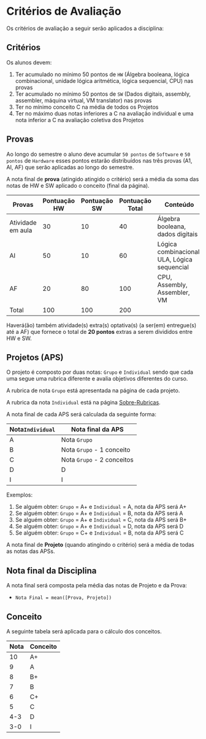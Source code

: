 # Critérios de Avaliação

Os critérios de avaliação a seguir serão aplicados a disciplina:

## Critérios

Os alunos devem:

1. Ter acumulado no mínimo 50 pontos de `HW` (Álgebra booleana, lógica combinacional, unidade lógica aritmética, lógica sequencial, CPU) nas provas
1. Ter acumulado no mínimo 50 pontos de `SW` (Dados digitais, assembly, assembler, máquina virtual, VM translator) nas provas
1. Ter no mínimo conceito C na média de todos os Projetos 
1. Ter no máximo duas notas inferiores a C na avaliação individual e uma nota inferior a C na avaliação coletiva dos Projetos

## Provas

Ao longo do semestre o aluno deve acumular `50 pontos` de `Software` e `50 pontos` de `Hardware` esses pontos estarão distribuídos nas três provas (A1, AI, AF) que serão aplicadas ao longo do semestre. 

A nota final de **prova** (atingido atingido o critério) será a média da soma das notas de HW e SW  aplicado o conceito (final da página).

| Provas           | Pontuação HW        | Pontuação SW        |  Pontuação Total    | Conteúdo            |
|------------------|---------------------|---------------------|---------------------|---------------------|
| Atividade em aula| 30                  | 10                  | 40                  | Álgebra booleana, dados digitais |
| AI               | 50                  | 10                  | 60                  | Lógica combinacional, ULA, Lógica sequencial |
| AF               | 20                  | 80                  | 100                 | CPU, Assembly, Assembler, VM |
| Total            | 100                 | 100                 | 200                 | |


Haverá(ão) também atividade(s) extra(s) optativa(s) (a ser(em) entregue(s) até a AF) que fornece o total de **20 pontos** extras a serem divididos entre HW e SW.


## Projetos (APS)

O projeto é composto por duas notas: `Grupo` e `Individual` sendo que cada uma segue uma rubrica diferente e avalia objetivos diferentes do curso.

A rubrica de nota `Grupo` está apresentada na página de cada projeto.

A rubrica da nota `Individual` está na página [Sobre-Rubricas](https://insper.github.io/Z01.1/Home/Sobre-Rubricas/).

A nota final de cada APS será calculada da seguinte forma:

| Nota`Individual` | Nota final da APS         |
|------------------|---------------------------|
| A                | Nota  `Grupo`             |
| B                | Nota  `Grupo` - 1 conceito  |
| C                | Nota  `Grupo` - 2 conceitos |
| D                | D                         |
| I                | I                         |


Exemplos: 

1. Se alguém obter: `Grupo` = A+ e `Individual` = A, nota da APS será A+
2. Se alguém obter: `Grupo` = A+ e `Individual` = B, nota da APS será A
3. Se alguém obter: `Grupo` = A+ e `Individual` = C, nota da APS será B+
4. Se alguém obter: `Grupo` = A+ e `Individual` = D, nota da APS será D
5. Se alguém obter: `Grupo` = C+ e `Individual` = B, nota da APS será C


A nota final de **Projeto** (quando atingindo o critério) será a média de todas as notas das APSs.


## Nota final da Disciplina

A nota final será composta pela média das notas de Projeto e da Prova:

- `Nota Final = mean([Prova, Projeto])`

## Conceito

A seguinte tabela será aplicada para o cálculo dos conceitos.

| Nota | Conceito |
|------|----------|
| 10   | A+       |
| 9    | A        |
| 8    | B+       |
| 7    | B        |
| 6    | C+       |
| 5    | C        |
| 4-3  | D        |
| 3-0  | I        |

